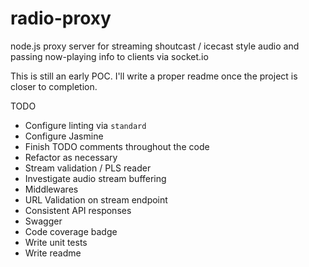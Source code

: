 # radio-proxy
node.js proxy server for streaming shoutcast / icecast style audio and passing now-playing info to clients via socket.io

This is still an early POC.  I'll write a proper readme once the project is closer to completion.

TODO
* Configure linting via `standard`
* Configure Jasmine
* Finish TODO comments throughout the code
* Refactor as necessary
* Stream validation / PLS reader
* Investigate audio stream buffering
* Middlewares
* URL Validation on stream endpoint
* Consistent API responses
* Swagger
* Code coverage badge
* Write unit tests
* Write readme